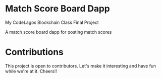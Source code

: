 # Match Score Board Dapp

My CodeLagos Blockchain Class Final Project

A match score board dapp for posting match scores

# Contributions

This project is open to contributors. Let's make it interesting and have fun while we're at it. Cheers!!